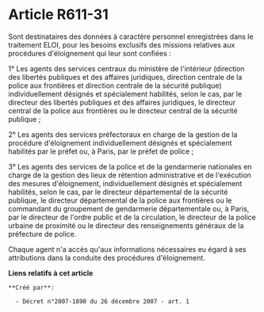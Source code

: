 # Article R611-31

Sont destinataires des données à caractère personnel enregistrées dans le traitement ELOI, pour les besoins exclusifs des
missions relatives aux procédures d'éloignement qui leur sont confiées : 

1° Les agents des services centraux du ministère de l'intérieur (direction des libertés publiques et des affaires juridiques,
direction centrale de la police aux frontières et direction centrale de la sécurité publique) individuellement désignés et
spécialement habilités, selon le cas, par le directeur des libertés publiques et des affaires juridiques, le directeur
central de la police aux frontières ou le directeur central de la sécurité publique ; 

2° Les agents des services préfectoraux en charge de la gestion de la procédure d'éloignement individuellement désignés et
spécialement habilités par le préfet ou, à Paris, par le préfet de police ; 

3° Les agents des services de la police et de la gendarmerie nationales en charge de la gestion des lieux de rétention
administrative et de l'exécution des mesures d'éloignement, individuellement désignés et spécialement habilités, selon le
cas, par le directeur départemental de la sécurité publique, le directeur départemental de la police aux frontières ou le
commandant du groupement de gendarmerie départementale ou, à Paris, par le directeur de l'ordre public et de la circulation,
le directeur de la police urbaine de proximité ou le directeur des renseignements généraux de la préfecture de police. 

Chaque agent n'a accès qu'aux informations nécessaires eu égard à ses attributions dans la conduite des procédures
d'éloignement.

**Liens relatifs à cet article**

	**Créé par**:

	  - Décret n°2007-1890 du 26 décembre 2007 - art. 1
